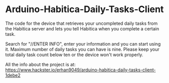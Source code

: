 # Arduino-Habitica-Daily-Tasks-Client
The code for the device that retrieves your uncompleted daily tasks from the Habitica server and lets you tell Habitica when you complete a certain task.

Search for "//ENTER INFO", enter your information and you can start using it. Maximum number of daily tasks you can have is nine. Please keep your total daily task count below ten or the device won't work properly.

All the info about the project is at: https://www.hackster.io/erhan9049/arduino-habitica-daily-tasks-client-1debe2
